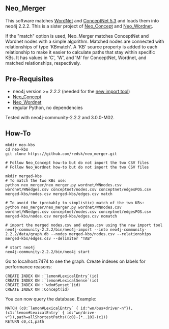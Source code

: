 Neo_Merger
-----------

This software matches [WordNet](http://wordnet-rdf.princeton.edu/) and [ConceptNet 5.3](http://conceptnet5.media.mit.edu/downloads/current/) and loads them into neo4j 2.2.2.
This is a sister project of [Neo_Concept](https://github.com/redsk/neo_concept) and [Neo_Wordnet](https://github.com/redsk/neo_wordnet).

If the "match" option is used, Neo_Merger matches ConceptNet and Wordnet nodes with a simple algorithm. Matched nodes are connected with relationships of type 'KBmatch'.
A 'KB' source property is added to each relationship to make it easier to calculate paths that stay within specific KBs.
It has values in 'C', 'W', and 'M' for ConceptNet, Wordnet, and matched relationships, respectively.

Pre-Requisites
--------------

- neo4j version >= 2.2.2 (needed for the [new import tool](http://neo4j.com/docs/2.2.2/import-tool.html))
- [Neo_Concept](https://github.com/redsk/neo_concept)
- [Neo_Wordnet](https://github.com/redsk/neo_wordnet)
- regular Python, no dependencies

Tested with neo4j-community-2.2.2 and 3.0.0-M02.

How-To
-------------------

    mkdir neo-kbs
    cd neo-kbs
    git clone https://github.com/redsk/neo_merger.git

    # Follow Neo_Concept how-to but do not import the two CSV files
    # Follow Neo_Wordnet how-to but do not import the two CSV files

    mkdir merged-kbs
    # To match the two KBs use:
    python neo_merger/neo_merger.py wordnet/WNnodes.csv wordnet/WNedges.csv conceptnet/nodes.csv conceptnet/edgesPOS.csv merged-kbs/nodes.csv merged-kbs/edges.csv match

    # To avoid the (probably to simplistic) match of the two KBs:
    python neo_merger/neo_merger.py wordnet/WNnodes.csv wordnet/WNedges.csv conceptnet/nodes.csv conceptnet/edgesPOS.csv merged-kbs/nodes.csv merged-kbs/edges.csv nomatch

    # import the merged nodes.csv and edges.csv using the new import tool
    neo4j-community-2.2.2/bin/neo4j-import --into neo4j-community-2.2.2/data/graph.db --nodes merged-kbs/nodes.csv --relationships merged-kbs/edges.csv --delimiter "TAB"

    # start neo4j
    neo4j-community-2.2.2/bin/neo4j start


Go to localhost:7474 to see the graph. Create indexes on labels for performance reasons:

    CREATE INDEX ON :`lemon#LexicalEntry`(id)
    CREATE INDEX ON :`lemon#LexicalSense`(id)
    CREATE INDEX ON :`wdo#Synset`(id)
    CREATE INDEX ON :Concept(id)

You can now query the database. Example:

    MATCH (c0:`lemon#LexicalEntry` { id:"wn/bus+driver-n"}),(c1:`lemon#LexicalEntry` { id:"wn/drive-v"}),path=allShortestPaths((c0)-[*..10]-(c1))
    RETURN c0,c1,path

